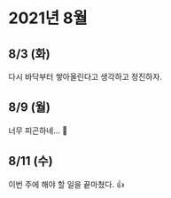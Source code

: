 # 2021년 8월

## 8/3 (화)

다시 바닥부터 쌓아올린다고 생각하고 정진하자.

## 8/9 (월)

너무 피곤하네... 🤔

## 8/11 (수)

이번 주에 해야 할 일을 끝마쳤다. 👍
